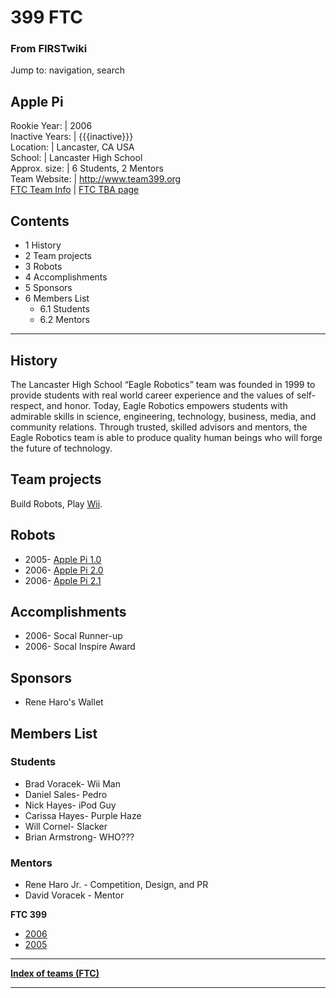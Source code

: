 # 399 FTC

### From FIRSTwiki

Jump to: navigation, search

Apple Pi  
---  
Rookie Year: | 2006  
Inactive Years: | {{{inactive}}}  
Location: | Lancaster, CA USA  
School: | Lancaster High School  
Approx. size: | 6 Students, 2 Mentors  
Team Website: | <http://www.team399.org>  
[FTC Team
Info](https://my.usfirst.org/myarea/index.lasso?page=teaminfo&team=399
"https://my.usfirst.org/myarea/index.lasso?page=teaminfo&team=399" ) | [FTC
TBA page](http://www.thebluealliance.net/tbatv/team.php?team=399
"http://www.thebluealliance.net/tbatv/team.php?team=399" )  
  
  

## Contents

  * 1 History
  * 2 Team projects
  * 3 Robots
  * 4 Accomplishments
  * 5 Sponsors
  * 6 Members List
    * 6.1 Students
    * 6.2 Mentors  
---  
  

## History

The Lancaster High School “Eagle Robotics” team was founded in 1999 to provide
students with real world career experience and the values of self-respect, and
honor. Today, Eagle Robotics empowers students with admirable skills in
science, engineering, technology, business, media, and community relations.
Through trusted, skilled advisors and mentors, the Eagle Robotics team is able
to produce quality human beings who will forge the future of technology.


## Team projects

Build Robots, Play [Wii](http://wii.nintendo.com/ "http://wii.nintendo.com/"
).


## Robots

  * 2005- [Apple Pi 1.0](/index.php?title=399_Vex_in_2005&action=edit "399 Vex in 2005" )
  * 2006- [Apple Pi 2.0](http://web.mac.com/rharo.jr/iWeb/Site/Vex.html "http://web.mac.com/rharo.jr/iWeb/Site/Vex.html" )
  * 2006- [Apple Pi 2.1](/index.php/399_Vex_in_2006 "399 Vex in 2006" )


## Accomplishments

  * 2006- Socal Runner-up 
  * 2006- Socal Inspire Award 


## Sponsors

  * Rene Haro's Wallet 


## Members List


### Students

  * Brad Voracek- Wii Man 
  * Daniel Sales- Pedro 
  * Nick Hayes- iPod Guy 
  * Carissa Hayes- Purple Haze 
  * Will Cornel- Slacker 
  * Brian Armstrong- WHO??? 


### Mentors

  * Rene Haro Jr. - Competition, Design, and PR 
  * David Voracek - Mentor 

  

****FTC 399****

  * [2006](/index.php/399_FTC_in_2006 "399 FTC in 2006" )
  * [2005](/index.php?title=399_FTC_in_2005&action=edit "399 FTC in 2005" )

* * *

**[Index of teams (FTC)](/index.php/Index_of_teams_%28FTC%29 "Index of teams \(FTC\)" )**  
  
---  
  
